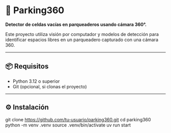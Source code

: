 # 🚗 Parking360

**Detector de celdas vacías en parqueaderos usando cámara 360°.**

Este proyecto utiliza visión por computador y modelos de detección para identificar espacios libres en un parqueadero capturado con una cámara 360.

---

## 📦 Requisitos

- Python 3.12 o superior
- Git (opcional, si clonas el proyecto)

---

## ⚙️ Instalación


git clone https://github.com/tu-usuario/parking360.git
cd parking360
python -m venv .venv
source .venv/bin/activate
uv run start

